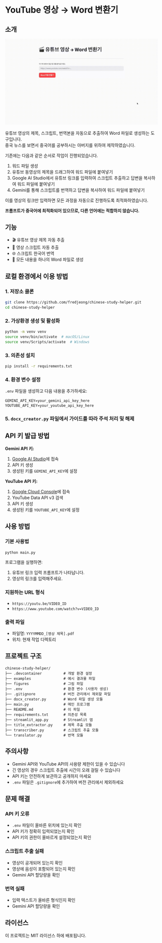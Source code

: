# YouTube 영상 → Word 변환기

## 소개

![figure-1](./figures/video-1.gif)

유튜브 영상의 제목, 스크립트, 번역본을 자동으로 추출하여 Word 파일로 생성하는 도구입니다.  
중국 뉴스를 보면서 중국어를 공부하시는 아버지를 위하여 제작하였습니다.  

기존에는 다음과 같은 순서로 작업이 진행되었습니다.
1. 워드 파일 생성
2. 유튜브 동영상의 제목을 드래그하여 워드 파일에 붙여넣기
3. Google AI Studio에서 유튜브 링크를 입력하여 스크립트 추출하고 답변을 복사하여 워드 파일에 붙여넣기
4. Gemini를 통해 스크립트를 번역하고 답변을 복사하여 워드 파일에 붙여넣기

이를 영상의 링크만 입력하면 모든 과정을 자동으로 진행하도록 최적화하였습니다.

**프롬프트가 중국어에 최적화되어 있으므로, 다른 언어에는 적합하지 않습니다.**

## 기능

- 🎬 유튜브 영상 제목 자동 추출
- 📝 영상 스크립트 자동 추출
- 🌐 스크립트 한국어 번역
- 📄 모든 내용을 하나의 Word 파일로 생성

## 로컬 환경에서 이용 방법

### 1. 저장소 클론

```bash
git clone https://github.com/fredjeong/chinese-study-helper.git
cd chinese-study-helper
```

### 2. 가상환경 생성 및 활성화

```bash
python -m venv venv
source venv/bin/activate  # macOS/Linux
source venv/Scripts/activate  # Windows
```

### 3. 의존성 설치

```bash
pip install -r requirements.txt
```

### 4. 환경 변수 설정
`.env` 파일을 생성하고 다음 내용을 추가하세요:

```env
GEMINI_API_KEY=your_gemini_api_key_here
YOUTUBE_API_KEY=your_youtube_api_key_here
```

### 5. `docx_creator.py` 파일에서 가이드를 따라 주석 처리 및 해제

## API 키 발급 방법

**Gemini API 키:**
1. [Google AI Studio](https://aistudio.google.com/app/apikey)에 접속
2. API 키 생성
3. 생성된 키를 `GEMINI_API_KEY`에 설정

**YouTube API 키:**
1. [Google Cloud Console](https://console.cloud.google.com/)에 접속
2. YouTube Data API v3 검색
3. API 키 생성
4. 생성된 키를 `YOUTUBE_API_KEY`에 설정

## 사용 방법

### 기본 사용법

```bash
python main.py
```

프로그램을 실행하면:
1. 유튜브 링크 입력 프롬프트가 나타납니다.
2. 영상의 링크를 입력해주세요.

### 지원하는 URL 형식
- `https://youtu.be/VIDEO_ID`
- `https://www.youtube.com/watch?v=VIDEO_ID`

### 출력 파일
- 파일명: `YYYYMMDD_[영상 제목].pdf`
- 위치: 현재 작업 디렉토리

## 프로젝트 구조

```
chinese-study-helper/
├── .devcontainer          # 개발 환경 설정
├── examples               # 예시 결과물 파일
├── figures                # 그림 파일
├── .env                   # 환경 변수 (사용자 생성)
├── .gitignore             # 버전 관리에서 제외할 파일
├── docx_creator.py        # Word 파일 생성 모듈
├── main.py                # 메인 프로그램
├── README.md              # 이 파일
├── requirements.txt       # 의존성 목록
├── streamlit_app.py       # Streamlit 앱
├── title_extractor.py     # 제목 추출 모듈
├── transcriber.py         # 스크립트 추출 모듈
└── translator.py          # 번역 모듈
```

## 주의사항

- Gemini API와 YouTube API의 사용량 제한이 있을 수 있습니다
- 긴 영상의 경우 스크립트 추출에 시간이 오래 걸릴 수 있습니다
- API 키는 안전하게 보관하고 공개하지 마세요
- `.env` 파일은 `.gitignore`에 추가하여 버전 관리에서 제외하세요

## 문제 해결

### API 키 오류
- `.env` 파일이 올바른 위치에 있는지 확인
- API 키가 정확히 입력되었는지 확인
- API 키의 권한이 올바르게 설정되었는지 확인

### 스크립트 추출 실패
- 영상이 공개되어 있는지 확인
- 영상에 음성이 포함되어 있는지 확인
- Gemini API 할당량을 확인

### 번역 실패
- 입력 텍스트가 올바른 형식인지 확인
- Gemini API 할당량을 확인

## 라이선스

이 프로젝트는 MIT 라이선스 하에 배포됩니다.
